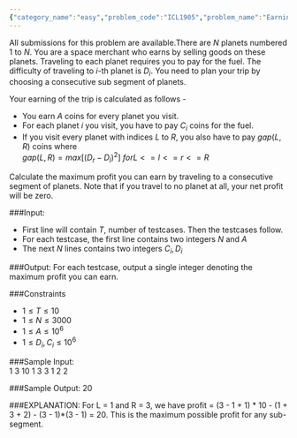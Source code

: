 ```yaml
---
{"category_name":"easy","problem_code":"ICL1905","problem_name":"Earning A Profit ","languages_supported":{"0":"C","1":"CPP14","2":"JAVA","3":"PYTH","4":"PYTH 3.6","5":"PYPY","6":"CS2","7":"PAS fpc","8":"PAS gpc","9":"RUBY","10":"PHP","11":"GO","12":"NODEJS","13":"HASK","14":"rust","15":"SCALA","16":"swift","17":"D","18":"PERL","19":"FORT","20":"WSPC","21":"ADA","22":"CAML","23":"ICK","24":"BF","25":"ASM","26":"CLPS","27":"PRLG","28":"ICON","29":"SCM qobi","30":"PIKE","31":"ST","32":"NICE","33":"LUA","34":"BASH","35":"NEM","36":"LISP sbcl","37":"LISP clisp","38":"SCM guile","39":"JS","40":"ERL","41":"TCL","42":"kotlin","43":"PERL6","44":"TEXT","45":"SCM chicken","46":"PYP3","47":"CLOJ","48":"R","49":"COB","50":"FS"},"max_timelimit":1,"source_sizelimit":50000,"problem_author":"la_flame_","problem_tester":null,"date_added":"23-03-2019","tags":{"0":"la_flame_"},"time":{"view_start_date":1553792400,"submit_start_date":1553792400,"visible_start_date":1553792400,"end_date":1735669800},"is_direct_submittable":false,"layout":"problem"}
---
```

<span class="solution-visible-txt">All submissions for this problem are available.</span>There are $N$ planets numbered $1$ to $N$.  You are a space merchant who earns by selling goods on these planets. Traveling to each planet requires you to pay for the fuel. The difficulty of traveling to $i$-th planet is $D_i$. You need to plan your trip by choosing a consecutive sub segment of planets.

Your earning of the trip is calculated as follows -    
- You earn $A$ coins for every planet you visit.
- For each planet $i$ you visit, you have to pay $C_i$ coins for the fuel.
- If you visit every planet with indices $L$ to $R$, you also have to pay $gap(L,R)$ coins where    
$gap(L,R) = max [ (D_r - D_l)^2]$     $for L<=l<=r<=R$

Calculate the maximum profit you can earn by traveling to a consecutive segment of planets. Note that if you travel to no planet at all, your net profit will be zero.

###Input:

- First line will contain $T$, number of testcases. Then the testcases follow.
- For each testcase, the first line contains two integers $N$ and $A$
- The next $N$ lines contains two integers $C_i, D_i$

###Output:
For each testcase, output a single integer denoting the maximum profit you can earn.

###Constraints
- $1 \leq T \leq 10$
- $1 \leq N \leq 3000$
- $1 \leq A \leq 10^6$
- $1 \leq D_i, C_i \leq 10^6$

###Sample Input:  
    1
    3 10
    1 3
    3 1
    2 2

###Sample Output:
    20
    
###EXPLANATION:
For L = 1 and R = 3, we have profit = (3 - 1 + 1) * 10 - (1 + 3 + 2) - (3 - 1)*(3 - 1) = 20. This is the maximum possible profit for any sub-segment. 